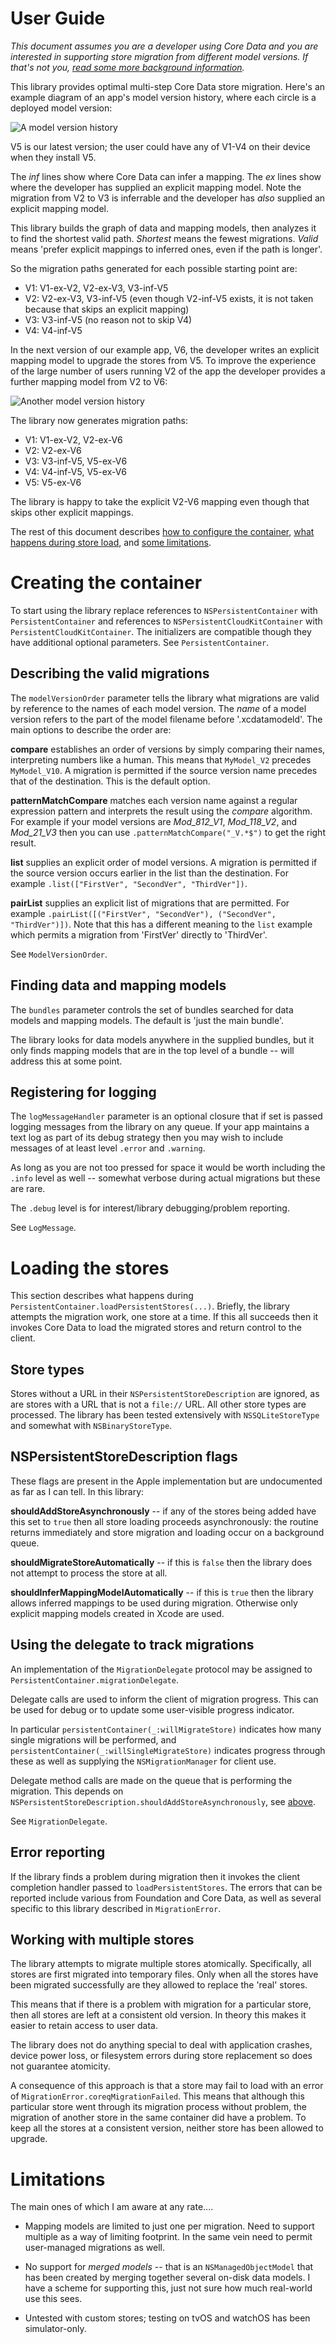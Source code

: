 <!--
TMLPersistentContainer
Usage.md
Distributed under the ISC license, see LICENSE.
-->
# User Guide

*This document assumes you are a developer using Core Data and you are
interested in supporting store migration from different model versions.
If that's not you, [read some more background information](Background.md).*

This library provides optimal multi-step Core Data store migration. Here's
an example diagram of an app's model version history, where each circle is a
deployed model version:

![A model version history](usage1.png)

V5 is our latest version; the user could have any of V1-V4 on their device when
they install V5.

The *inf* lines show where Core Data can infer a mapping. The *ex* lines show
where the developer has supplied an explicit mapping model. Note the migration
from V2 to V3 is inferrable and the developer has *also* supplied an explicit
mapping model.

This library builds the graph of data and mapping models, then analyzes it to
find the shortest valid path. *Shortest* means the fewest migrations. *Valid*
means 'prefer explicit mappings to inferred ones, even if the path is longer'.

So the migration paths generated for each possible starting point are:

 * V1: V1-ex-V2, V2-ex-V3, V3-inf-V5
 * V2: V2-ex-V3, V3-inf-V5
   (even though V2-inf-V5 exists, it is not taken because that skips an explicit mapping)
 * V3: V3-inf-V5
   (no reason not to skip V4)
 * V4: V4-inf-V5

In the next version of our example app, V6, the developer writes an explicit
mapping model to upgrade the stores from V5. To improve the experience of the
large number of users running V2 of the app the developer provides a further
mapping model from V2 to V6:

![Another model version history](usage2.png)

The library now generates migration paths:

 * V1: V1-ex-V2, V2-ex-V6
 * V2: V2-ex-V6
 * V3: V3-inf-V5, V5-ex-V6
 * V4: V4-inf-V5, V5-ex-V6
 * V5: V5-ex-V6

The library is happy to take the explicit V2-V6 mapping even though that skips 
other explicit mappings.

The rest of this document describes
[how to configure the container](#creating-the-container),
[what happens during store load](#loading-the-stores), and
[some limitations](#limitations).

# Creating the container

To start using the library replace references to `NSPersistentContainer`
with `PersistentContainer` and references to `NSPersistentCloudKitContainer`
with `PersistentCloudKitContainer`. The initializers are compatible though they
have additional optional parameters.  See `PersistentContainer`.

## Describing the valid migrations

The `modelVersionOrder` parameter tells the library what migrations are valid
by reference to the names of each model version. The *name* of a model version
refers to the part of the model filename before '.xcdatamodeld'. The main
options to describe the order are: 

**compare** establishes an order of versions by simply comparing their names,
interpreting numbers like a human. This means that `MyModel_V2` precedes
`MyModel_V10`. A migration is permitted if the source version name precedes
that of the destination. This is the default option.

**patternMatchCompare** matches each version name against a regular expression
pattern and interprets the result using the *compare* algorithm. For example if
your model versions are *Mod_812_V1*, *Mod_118_V2*, and *Mod_21_V3* then you can
use `.patternMatchCompare("_V.*$")` to get the right result.

**list** supplies an explicit order of model versions. A migration is
permitted if the source version occurs earlier in the list than the destination.
For example `.list(["FirstVer", "SecondVer", "ThirdVer"])`.

**pairList** supplies an explicit list of migrations that are permitted. For
example `.pairList([("FirstVer", "SecondVer"), ("SecondVer", "ThirdVer")])`.
Note that this has a different meaning to the `list` example which permits a
migration from 'FirstVer' directly to 'ThirdVer'.

See `ModelVersionOrder`.

## Finding data and mapping models

The `bundles` parameter controls the set of bundles searched for data models
and mapping models. The default is 'just the main bundle'.

The library looks for data models anywhere in the supplied bundles, but it only
finds mapping models that are in the top level of a bundle -- will address this
at some point.

## Registering for logging

The `logMessageHandler` parameter is an optional closure that if set is passed
logging messages from the library on any queue. If your app maintains a text
log as part of its debug strategy then you may wish to include messages of at
least level `.error` and `.warning`.

As long as you are not too pressed for space it would be worth including the
`.info` level as well -- somewhat verbose during actual migrations but these are
rare.

The `.debug` level is for interest/library debugging/problem reporting.

See `LogMessage`.

# Loading the stores

This section describes what happens during
`PersistentContainer.loadPersistentStores(...)`. Briefly, the library attempts
the migration work, one store at a time. If this all succeeds then it invokes
Core Data to load the migrated stores and return control to the client.

## Store types

Stores without a URL in their `NSPersistentStoreDescription` are ignored, as
are stores with a URL that is not a `file://` URL. All other store types are
processed. The library has been tested extensively with `NSSQLiteStoreType`
and somewhat with `NSBinaryStoreType`.

## NSPersistentStoreDescription flags

These flags are present in the Apple implementation but are undocumented as far
as I can tell. In this library:

**shouldAddStoreAsynchronously** -- if any of the stores being added have this
set to `true` then all store loading proceeds asynchronously: the routine
returns immediately and store migration and loading occur on a background queue.

**shouldMigrateStoreAutomatically** -- if this is `false` then the library does
not attempt to process the store at all.

**shouldInferMappingModelAutomatically** -- if this is `true` then the library
allows inferred mappings to be used during migration. Otherwise only explicit
mapping models created in Xcode are used.

## Using the delegate to track migrations

An implementation of the `MigrationDelegate` protocol may be assigned to
`PersistentContainer.migrationDelegate`.

Delegate calls are used to inform the client of migration progress. This can be
used for debug or to update some user-visible progress indicator.

In particular `persistentContainer(_:willMigrateStore)` indicates how many
single migrations will be performed, and
`persistentContainer(_:willSingleMigrateStore)` indicates progress through these
as well as supplying the `NSMigrationManager` for client use.

Delegate method calls are made on the queue that is performing the migration.
This depends on `NSPersistentStoreDescription.shouldAddStoreAsynchronously`,
see [above](#nspersistentstoredescription-flags).

See `MigrationDelegate`.

## Error reporting

If the library finds a problem during migration then it invokes the client
completion handler passed to `loadPersistentStores`. The errors that can be
reported include various from Foundation and Core Data, as well as several
specific to this library described in `MigrationError`.

## Working with multiple stores

The library attempts to migrate multiple stores atomically. Specifically, all
stores are first migrated into temporary files. Only when all the stores have
been migrated successfully are they allowed to replace the 'real' stores.

This means that if there is a problem with migration for a particular store,
then all stores are left at a consistent old version. In theory this makes it
easier to retain access to user data.

The library does not do anything special to deal with application crashes,
device power loss, or filesystem errors during store replacement so does not
guarantee atomicity.

A consequence of this approach is that a store may fail to load with an error
of `MigrationError.coreqMigrationFailed`. This means that although this
particular store went through its migration process without problem, the
migration of another store in the same container did have a problem. To keep
all the stores at a consistent version, neither store has been allowed to
upgrade.

# Limitations

The main ones of which I am aware at any rate....

* Mapping models are limited to just one per migration. Need to support
  multiple as a way of limiting footprint. In the same vein need to permit
  user-managed migrations as well.

* No support for *merged models* -- that is an `NSManagedObjectModel` that has
  been created by merging together several on-disk data models. I have a
  scheme for supporting this, just not sure how much real-world use this sees.

* Untested with custom stores; testing on tvOS and watchOS has been
  simulator-only.
